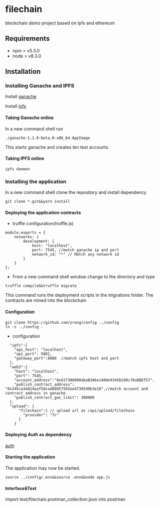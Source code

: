 # filechain

blockchain demo project based on ipfs and ethereum

## Requirements

* npm > v5.3.0
* node > v8.3.0

## Installation

### Installing Ganache and IPFS

Install [ganache](http://truffleframework.com/ganache)


Install [ipfs](https://ipfs.io)

#### Taking Ganache online
In a new command shell run

```
./ganache-1.1.0-beta.0-x86_64.AppImage
```

This starts ganache and creates ten test accounts.


#### Taking IPFS online

```
ipfs daemon
```


### Installing the application

In a new command shell clone the repository and install dependency

```
git clone *.git&&yarn install
```

#### Deploying the application contracts

* truffle configuration(truffle.js)

```
module.exports = {
    networks: {
        development: {
            host: "localhost",
            port: 7545, //match ganache ip and port
            network_id: "*" // Match any network id
        }
    }
};
```

* From a new command shell window change to the directory and type

```
truffle compile&&truffle migrate
```

This command runs the deployment scripts in the migrations folder. The contracts are mined into the blockchain


#### Configuration

```
git clone https://github.com/yrong/config ../config
ln -s ../config .
```

- configuration

```
  "ipfs":{
    "api_host": "localhost",
    "api_port": 5001,
    "gateway_port":8080  //match ipfs host and port
  },
  "web3":{
    "host": "localhost",
    "port": 7545,
    "account_address":"0x627306090abaB3A6e1400e9345bC60c78a8BEf57",
    "publish_contract_address": "0x345ca3e014aaf5dca488057592ee47305d9b3e10",//match account and contract address in ganache
    "publish_contract_gas_limit": 300000
  },
  "upload": {
      "filechain":{ // upload url as /api/upload/filechain
        "provider": "fc"
      }
    }
```

#### Deploying Auth as dependency

[auth](https://coding.net/u/alien11/p/auth)

#### Starting the application

The application may now be started.

```
source ../config/.env&&source .env&&node app.js
```

#### Interface&Test

import test/filechain.postman_collection.json into postman

